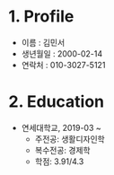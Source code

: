 # 1. Profile
* 이름 : 김민서
* 생년월일 : 2000-02-14
* 연락처 : 010-3027-5121

# 2. Education
* 연세대학교, 2019-03 ~
  * 주전공: 생활디자인학
  * 복수전공: 경제학
  * 학점: 3.91/4.3